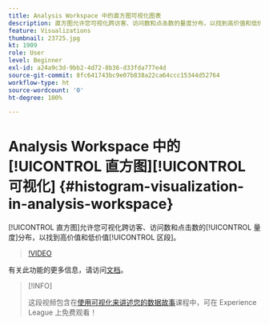 ```yaml
---
title: Analysis Workspace 中的直方图可视化图表
description: 直方图允许您可视化跨访客、访问数和点击数的量度分布，以找到高价值和低价值区段。
feature: Visualizations
thumbnail: 23725.jpg
kt: 1909
role: User
level: Beginner
exl-id: a24a9c3d-9bb2-4d72-8b36-d33fda777e4d
source-git-commit: 8fc641743bc9e07b838a22ca64ccc15344d52764
workflow-type: ht
source-wordcount: '0'
ht-degree: 100%

---
```


# Analysis Workspace 中的[!UICONTROL 直方图][!UICONTROL 可视化] {#histogram-visualization-in-analysis-workspace}

[!UICONTROL 直方图]允许您可视化跨访客、访问数和点击数的[!UICONTROL 量度]分布，以找到高价值和低价值[!UICONTROL 区段]。

>[!VIDEO](https://video.tv.adobe.com/v/23725/?quality=12&learn=on)

有关此功能的更多信息，请访问[文档](https://experienceleague.adobe.com/docs/analytics/analyze/analysis-workspace/visualizations/histogram.html?lang=zh-Hans)。

>[!INFO]
>
> 这段视频包含在[使用可视化来讲述您的数据故事](https://experienceleague.adobe.com/?recommended=Analytics-U-1-2021.1.visualizations)课程中，可在 Experience League 上免费观看！
